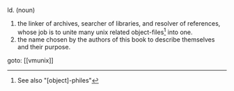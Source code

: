 ld. (noun)
1. the linker of archives, searcher of libraries, and resolver of references, whose job is to unite many unix related object-files[^1] into one.
2. the name chosen by the authors of this book to describe themselves and their purpose.

goto: [[vmunix]]

[^1]: See also "\[object\]-philes"